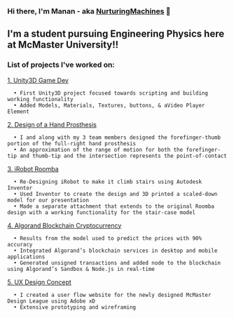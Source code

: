 ### Hi there, I'm Manan - aka [NurturingMachines][website] 👋

## I'm a student pursuing Engineering Physics here at McMaster University!!

### List of projects I've worked on:
[1. Unity3D Game Dev][GameDev]

      • First Unity3D project focused towards scripting and building working functionality
      • Added Models, Materials, Textures, buttons, & aVideo Player Element 
      
[2. Design of a Hand Prosthesis][HandProsthesis]

      • I and along with my 3 team members designed the forefinger-thumb portion of the full-right hand prosthesis
      • An approximation of the range of motion for both the forefinger-tip and thumb-tip and the intersection represents the point-of-contact

[3. iRobot Roomba][Roomba]

      • Re-Designing iRobot to make it climb stairs using Autodesk Inventor
      • Used Inventor to create the design and 3D printed a scaled-down model for our presentation
      • Made a separate attachment that extends to the original Roomba design with a working functionality for the stair-case model

[4. Algorand Blockchain Cryptocurrency][Algorand]

      • Results from the model used to predict the prices with 90% accuracy
      • Integrated Algorand’s blockchain services in desktop and mobile applications
      • Generated unsigned transactions and added node to the blockchain using Algorand’s Sandbox & Node.js in real-time
      
[5. UX Design Concept][UXDesign]

      • I created a user flow website for the newly designed McMaster Design League using Adobe xD
      • Extensive prototyping and wireframing
            
[website]: https://nurturingmachines.wordpress.com/portfolio/
[twitter]: https://twitter.com/Manan11342072
[instagram]: https://www.instagram.com/manan_kharwar/
[linkedin]: https://www.linkedin.com/in/manan-kharwar-779713154/
[HandProsthesis]: https://github.com/manankharwar/mananproject/blob/master/Prosthesis%20of%20Hand.zip
[GameDev]: https://github.com/manankharwar/mananproject/blob/master/PULSE%20-%20SampleScene%20-%20Universal%20Windows%20Platform%20-%20Unity%202019.3.10f1%20Personal%20_DX11_%202020-09-06%2003-16-51.mp4
[Roomba]: https://github.com/manankharwar/mananproject/blob/master/final%20video.wmv
[Algorand]: https://github.com/algorand/indexer
[UXDesign]: https://github.com/manankharwar/mananproject/blob/master/Designathon.zip
[MDL]: https://github.com/manankharwar/mananproject/blob/master/2019-11-03-18-31-45.mp4
